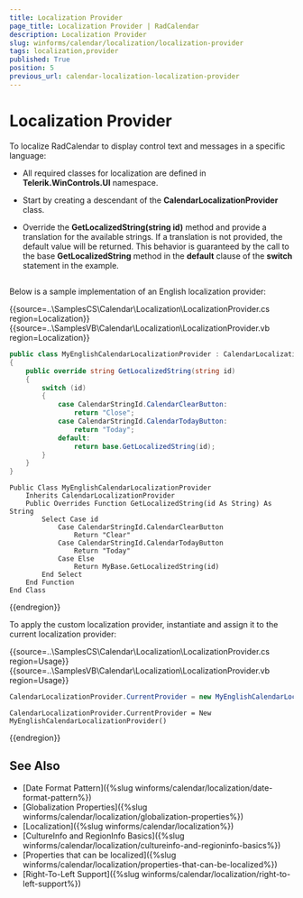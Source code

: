 ```yaml
---
title: Localization Provider
page_title: Localization Provider | RadCalendar
description: Localization Provider
slug: winforms/calendar/localization/localization-provider
tags: localization,provider
published: True
position: 5
previous_url: calendar-localization-localization-provider
---
```


# Localization Provider

To localize RadCalendar to display control text and messages in a specific language:

* All required classes for localization are defined in __Telerik.WinControls.UI__ namespace.
          

* Start by creating a descendant of the __CalendarLocalizationProvider__ class.
          

* Override the __GetLocalizedString(string id)__ method and provide a translation for the available strings. If a translation is not provided, the default value will be returned. This behavior is guaranteed by the call to the base __GetLocalizedString__ method in the __default__ clause of the __switch__ statement in the example.
          

## 

Below is a sample implementation of an English localization provider:
        
{{source=..\SamplesCS\Calendar\Localization\LocalizationProvider.cs region=Localization}} 
{{source=..\SamplesVB\Calendar\Localization\LocalizationProvider.vb region=Localization}} 

````C#
public class MyEnglishCalendarLocalizationProvider : CalendarLocalizationProvider
{
    public override string GetLocalizedString(string id)
    {
        switch (id)
        {
            case CalendarStringId.CalendarClearButton:
                return "Close";
            case CalendarStringId.CalendarTodayButton:
                return "Today";
            default:
                return base.GetLocalizedString(id);
        }
    }
}

````
````VB.NET
Public Class MyEnglishCalendarLocalizationProvider
    Inherits CalendarLocalizationProvider
    Public Overrides Function GetLocalizedString(id As String) As String
        Select Case id
            Case CalendarStringId.CalendarClearButton
                Return "Clear"
            Case CalendarStringId.CalendarTodayButton
                Return "Today"
            Case Else
                Return MyBase.GetLocalizedString(id)
        End Select
    End Function
End Class

````

{{endregion}} 
 
To apply the custom localization provider, instantiate and assign it to the current localization provider:  

{{source=..\SamplesCS\Calendar\Localization\LocalizationProvider.cs region=Usage}} 
{{source=..\SamplesVB\Calendar\Localization\LocalizationProvider.vb region=Usage}} 

````C#
CalendarLocalizationProvider.CurrentProvider = new MyEnglishCalendarLocalizationProvider();

````
````VB.NET
CalendarLocalizationProvider.CurrentProvider = New MyEnglishCalendarLocalizationProvider()

````

{{endregion}} 

## See Also

* [Date Format Pattern]({%slug winforms/calendar/localization/date-format-pattern%})
* [Globalization Properties]({%slug winforms/calendar/localization/globalization-properties%})
* [Localization]({%slug  winforms/calendar/localization%})
* [CultureInfo and RegionInfo Basics]({%slug winforms/calendar/localization/cultureinfo-and-regioninfo-basics%})
* [Properties that can be localized]({%slug winforms/calendar/localization/properties-that-can-be-localized%})
* [Right-To-Left Support]({%slug winforms/calendar/localization/right-to-left-support%})



